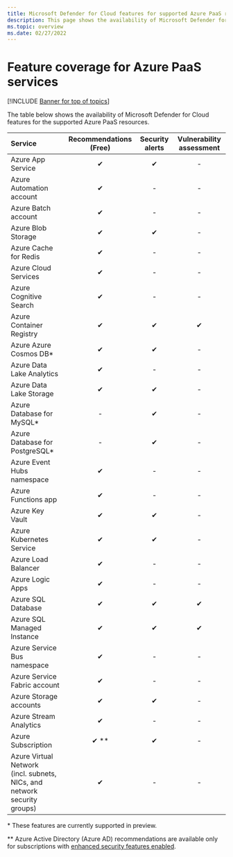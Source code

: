 ```yaml
---
title: Microsoft Defender for Cloud features for supported Azure PaaS resources.
description: This page shows the availability of Microsoft Defender for Cloud features for the supported Azure PaaS resources.
ms.topic: overview
ms.date: 02/27/2022
---
```

# Feature coverage for Azure PaaS services <a name="paas-services"></a>

[!INCLUDE [Banner for top of topics](./includes/banner.md)]

The table below shows the availability of Microsoft Defender for Cloud features for the supported Azure PaaS resources.

|Service|Recommendations (Free)|Security alerts |Vulnerability assessment|
|:----|:----:|:----:|:----:|
|Azure App Service|✔|✔|-|
|Azure Automation account|✔|-|-|
|Azure Batch account|✔|-|-|
|Azure Blob Storage|✔|✔|-|
|Azure Cache for Redis|✔|-|-|
|Azure Cloud Services|✔|-|-|
|Azure Cognitive Search|✔|-|-|
|Azure Container Registry|✔|✔|✔|
|Azure Azure Cosmos DB*|✔|✔|-|
|Azure Data Lake Analytics|✔|-|-|
|Azure Data Lake Storage|✔|✔|-|
|Azure Database for MySQL*|-|✔|-|
|Azure Database for PostgreSQL*|-|✔|-|
|Azure Event Hubs namespace|✔|-|-|
|Azure Functions app|✔|-|-|
|Azure Key Vault|✔|✔|-|
|Azure Kubernetes Service|✔|✔|-|
|Azure Load Balancer|✔|-|-|
|Azure Logic Apps|✔|-|-|
|Azure SQL Database|✔|✔|✔|
|Azure SQL Managed Instance|✔|✔|✔|
|Azure Service Bus namespace|✔|-|-|
|Azure Service Fabric account|✔|-|-|
|Azure Storage accounts|✔|✔|-|
|Azure Stream Analytics|✔|-|-|
|Azure Subscription|✔ **|✔|-|
|Azure Virtual Network</br> (incl. subnets, NICs, and network security groups)|✔|-|-|

\* These features are currently supported in preview.

\*\* Azure Active Directory (Azure AD) recommendations are available only for subscriptions with [enhanced security features enabled](enable-enhanced-security.md).
